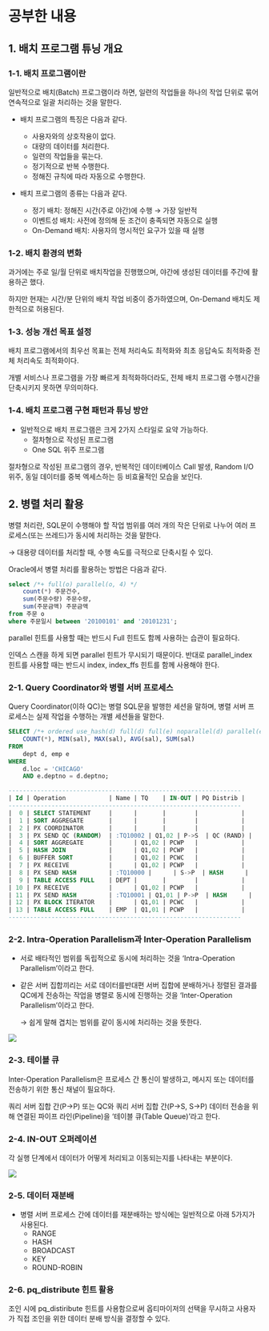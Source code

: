 # 공부한 내용

## 1. 배치 프로그램 튜닝 개요

### 1-1. 배치 프로그램이란

일반적으로 배치(Batch) 프로그램이라 하면, 일련의 작업들을 하나의 작업 단위로 묶어 연속적으로 일괄 처리하는 것을 말한다.

- 배치 프로그램의 특징은 다음과 같다.
    - 사용자와의 상호작용이 없다.
    - 대량의 데이터를 처리한다.
    - 일련의 작업들을 묶는다.
    - 정기적으로 반복 수행한다.
    - 정해진 규칙에 따라 자동으로 수행한다.

- 배치 프로그램의 종류는 다음과 같다.
    - 정기 배치: 정해진 시간(주로 야간)에 수행 → 가장 일반적
    - 이벤트성 배치: 사전에 정의해 둔 조건이 충족되면 자동으로 실행
    - On-Demand 배치: 사용자의 명시적인 요구가 있을 때 실행

### 1-2. 배치 환경의 변화

과거에는 주로 일/월 단위로 배치작업을 진행했으며, 야간에 생성된 데이터를 주간에 활용하곤 했다.

하지만 현재는 시간/분 단위의 배치 작업 비중이 증가하였으며, On-Demand 배치도 제한적으로 허용된다.

### 1-3. 성능 개선 목표 설정

배치 프로그램에서의 최우선 목표는 전체 처리속도 최적화와 최초 응답속도 최적화중 전체 처리속도 최적화이다.

개별 서비스나 프로그램을 가장 빠르게 최적화하더라도, 전체 배치 프로그램 수행시간을 단축시키지 못하면 무의미하다.

### 1-4. 배치 프로그램 구현 패턴과 튜닝 방안

- 일반적으로 배치 프로그램은 크게 2가지 스타일로 요약 가능하다.
    - 절차형으로 작성된 프로그램
    - One SQL 위주 프로그램

절차형으로 작성된 프로그램의 경우, 반복적인 데이터베이스 Call 발생, Random I/O 위주, 동일 데이터를 중복 엑세스하는 등 비효율적인 모습을 보인다.

## 2. 병렬 처리 활용

병렬 처리란, SQL문이 수행해야 할 작업 범위를 여러 개의 작은 단위로 나누어 여러 프로세스(또는 쓰레드)가 동시에 처리하는 것을 말한다.

→ 대용량 데이터를 처리할 때, 수행 속도를 극적으로 단축시킬 수 있다.

Oracle에서 병렬 처리를 활용하는 방법은 다음과 같다.

```sql
select /*+ full(o) parallel(o, 4) */ 
	count(*) 주문건수, 
	sum(주문수량) 주문수량, 
	sum(주문금액) 주문금액 
from 주문 o 
where 주문일시 between '20100101' and '20101231';
```

parallel 힌트를 사용할 때는 반드시 Full 힌트도 함께 사용하는 습관이 필요하다.

인덱스 스캔을 하게 되면 parallel 힌트가 무시되기 때문이다. 반대로 parallel_index 힌트를 사용할 때는 반드시 index, index_ffs 힌트를 함께 사용해야 한다.

### 2-1. **Query Coordinator와 병렬 서버 프로세스**

Query Coordinator(이하 QC)는 병렬 SQL문을 발행한 세션을 말하며, 병렬 서버 프로세스는 실제 작업을 수행하는 개별 세션들을 말한다.

```sql
SELECT /*+ ordered use_hash(d) full(d) full(e) noparallel(d) parallel(e 4) */
    COUNT(*), MIN(sal), MAX(sal), AVG(sal), SUM(sal)
FROM
    dept d, emp e
WHERE
    d.loc = 'CHICAGO'
    AND e.deptno = d.deptno;

-----------------------------------------------------------------
| Id | Operation            | Name | TQ    | IN-OUT | PQ Distrib |
-----------------------------------------------------------------
|  0 | SELECT STATEMENT     |      |       |        |            |
|  1 | SORT AGGREGATE       |      |       |        |            |
|  2 | PX COORDINATOR       |      |       |        |            |
|  3 | PX SEND QC (RANDOM)  | :TQ10002 | Q1,02 | P->S  | QC (RAND) |
|  4 | SORT AGGREGATE       |      | Q1,02 | PCWP   |            |
|  5 | HASH JOIN            |      | Q1,02 | PCWP   |            |
|  6 | BUFFER SORT          |      | Q1,02 | PCWC   |            |
|  7 | PX RECEIVE           |      | Q1,02 | PCWP   |            |
|  8 | PX SEND HASH         | :TQ10000 |      | S->P  | HASH      |
|  9 | TABLE ACCESS FULL    | DEPT |       |        |            |
| 10 | PX RECEIVE           |      | Q1,02 | PCWP   |            |
| 11 | PX SEND HASH         | :TQ10001 | Q1,01 | P->P  | HASH      |
| 12 | PX BLOCK ITERATOR    |      | Q1,01 | PCWC   |            |
| 13 | TABLE ACCESS FULL    | EMP  | Q1,01 | PCWP   |            |
-----------------------------------------------------------------
```

### 2-2. I**ntra-Operation Parallelism과 Inter-Operation Parallelism**

- 서로 배타적인 범위를 독립적으로 동시에 처리하는 것을 ‘Intra-Operation Parallelism’이라고 한다.
- 같은 서버 집합끼리는 서로 데이터를반대편 서버 집합에 분배하거나 정렬된 결과를 QC에게 전송하는 작업을 병렬로 동시에 진행하는 것을 ‘Inter-Operation Parallelism’이라고 한다.

  → 쉽게 말해 겹치는 범위를 같이 동시에 처리하는 것을 뜻한다.


![](https://dataonair.or.kr/publishing/img/knowledge/SQL_410.jpg)

### 2-3. 테이블 큐

Inter-Operation Parallelism은 프로세스 간 통신이 발생하고, 메시지 또는 데이터를 전송하기 위한 통신 채널이 필요하다.

쿼리 서버 집합 간(P→P) 또는 QC와 쿼리 서버 집합 간(P→S, S→P) 데이터 전송을 위해 연결된 파이프 라인(Pipeline)을 ‘테이블 큐(Table Queue)’라고 한다.

### 2-4. **IN-OUT 오퍼레이션**

각 실행 단계에서 데이터가 어떻게 처리되고 이동되는지를 나타내는 부분이다.

![](https://dataonair.or.kr/publishing/img/knowledge/SQL_413.jpg)

### 2-5. 데이터 재분배

- 병렬 서버 프로세스 간에 데이터를 재분배하는 방식에는 일반적으로 아래 5가지가 사용된다.
    - RANGE
    - HASH
    - BROADCAST
    - KEY
    - ROUND-ROBIN

### 2-6. **pq_distribute 힌트 활용**

조인 시에 pq_distiribute 힌트를 사용함으로써 옵티마이저의 선택을 무시하고 사용자가 직접 조인을 위한 데이터 분배 방식을 결정할 수 있다.







